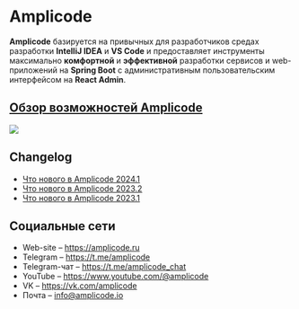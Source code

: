 # Amplicode

**Amplicode** базируется на привычных для разработчиков средах разработки **IntelliJ IDEA** и **VS Code** и предоставляет инструменты максимально **комфортной** и **эффективной** разработки сервисов и web-приложений на **Spring Boot** с административным пользовательским интерфейсом на **React Admin**.

## [Обзор возможностей Amplicode](http://www.youtube.com/watch?v=7vIX8vbT3kM)
[![](https://i3.ytimg.com/vi/7vIX8vbT3kM/maxresdefault.jpg)](http://www.youtube.com/watch?v=7vIX8vbT3kM)

## Changelog

* [Что нового в Amplicode 2024.1](releases/2024.1.md)
* [Что нового в Amplicode 2023.2](releases/2023.2.md)
* [Что нового в Amplicode 2023.1](releases/2023.1.md)

## Социальные сети

* Web-site – https://amplicode.ru
* Telegram – https://t.me/amplicode
* Telegram-чат – https://t.me/amplicode_chat
* YouTube – https://www.youtube.com/@amplicode
* VK – https://vk.com/amplicode
* Почта – info@amplicode.io

